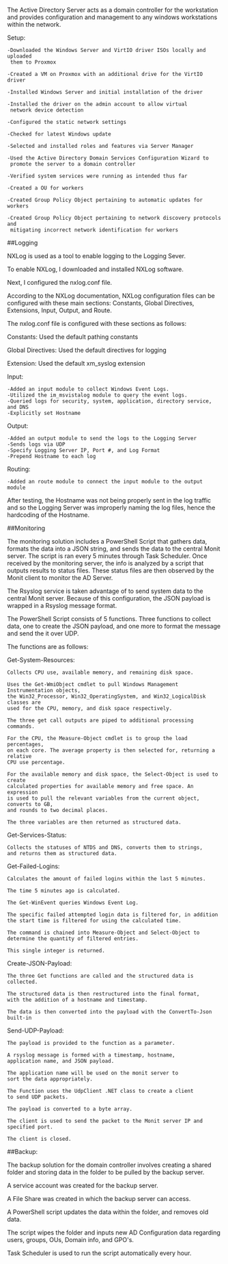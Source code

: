 The Active Directory Server acts as a domain controller for the workstation and provides configuration and management to any windows workstations within the network.

Setup:

	-Downloaded the Windows Server and VirtIO driver ISOs locally and uploaded
	 them to Proxmox

	-Created a VM on Proxmox with an additional drive for the VirtIO driver

	-Installed Windows Server and initial installation of the driver

	-Installed the driver on the admin account to allow virtual
	 network device detection

	-Configured the static network settings

	-Checked for latest Windows update

	-Selected and installed roles and features via Server Manager

	-Used the Active Directory Domain Services Configuration Wizard to
	 promote the server to a domain controller

	-Verified system services were running as intended thus far

	-Created a OU for workers

	-Created Group Policy Object pertaining to automatic updates for workers

	-Created Group Policy Object pertaining to network discovery protocols and
	 mitigating incorrect network identification for workers

##Logging

NXLog is used as a tool to enable logging to the Logging Sever. 

To enable NXLog, I downloaded and installed NXLog software.

Next, I configured the nxlog.conf file.

According to the NXLog documentation, NXLog configuration files can be configured with these main sections: Constants, Global Directives, Extensions, Input, Output, and Route.

The nxlog.conf file is configured with these sections as follows:		

Constants: Used the default pathing constants

Global Directives: Used the default directives for logging

Extension: Used the default xm_syslog extension

Input:

	-Added an input module to collect Windows Event Logs. 
	-Utilized the im_msvistalog module to query the event logs.
	-Queried logs for security, system, application, directory service, and DNS
	-Explicitly set Hostname

Output: 

	-Added an output module to send the logs to the Logging Server
	-Sends logs via UDP
	-Specify Logging Server IP, Port #, and Log Format
	-Prepend Hostname to each log

Routing:

	-Added an route module to connect the input module to the output module

After testing, the Hostname was not being properly sent in the log traffic and so the Logging Server was improperly naming the log files, hence the hardcoding of the Hostname.

##Monitoring

The monitoring solution includes a PowerShell Script that gathers data, formats the data into a JSON string, and sends the data to the central Monit server. The script is ran every 5 minutes through Task Scheduler. Once received by the monitoring server, the info is analyzed by a script that outputs results to status files. These status files are then observed by the Monit client to monitor the AD Server.

The Rsyslog service is taken advantage of to send system data to the central Monit server. Because of this configuration, the JSON payload is wrapped in a Rsyslog message format.

The PowerShell Script consists of 5 functions. Three functions to collect data, one to create the JSON payload, and one more to format the message and send the it over UDP.

The functions are as follows:

Get-System-Resources:

	Collects CPU use, available memory, and remaining disk space.

	Uses the Get-WmiObject cmdlet to pull Windows Management Instrumentation objects,
	the Win32_Processor, Win32_OperatingSystem, and Win32_LogicalDisk classes are
	used for the CPU, memory, and disk space respectively.
	
	The three get call outputs are piped to additional processing commands.
	
	For the CPU, the Measure-Object cmdlet is to group the load percentages,
	on each core. The average property is then selected for, returning a relative
	CPU use percentage. 
	
	For the available memory and disk space, the Select-Object is used to create
	calculated properties for available memory and free space. An expression
	is used to pull the relevant variables from the current object, converts to GB,
	and rounds to two decimal places. 
	
	The three variables are then returned as structured data.

Get-Services-Status:

	Collects the statuses of NTDS and DNS, converts them to strings,
	and returns them as structured data.

Get-Failed-Logins:

	Calculates the amount of failed logins within the last 5 minutes.

	The time 5 minutes ago is calculated.

	The Get-WinEvent queries Windows Event Log.

	The specific failed attempted login data is filtered for, in addition
	the start time is filtered for using the calculated time.

	The command is chained into Measure-Object and Select-Object to
	determine the quantity of filtered entries.

	This single integer is returned.

Create-JSON-Payload:

	The three Get functions are called and the structured data is collected.

	The structured data is then restructured into the final format,
	with the addition of a hostname and timestamp.

	The data is then converted into the payload with the ConvertTo-Json built-in

Send-UDP-Payload:

	The payload is provided to the function as a parameter.

	A rsyslog message is formed with a timestamp, hostname,
	application name, and JSON payload.

	The application name will be used on the monit server to
	sort the data appropriately.

	The Function uses the UdpClient .NET class to create a client
	to send UDP packets.

	The payload is converted to a byte array.

	The client is used to send the packet to the Monit server IP and specified port.

	The client is closed.

##Backup:

The backup solution for the domain controller involves creating a shared folder and storing data in the folder to be pulled by the backup server.

A service account was created for the backup server.

A File Share was created in which the backup server can access.

A PowerShell script updates the data within the folder, and removes old data.

The script wipes the folder and inputs new AD Configuration data regarding users, groups, OUs, Domain info, and GPO's.

Task Scheduler is used to run the script automatically every hour.